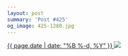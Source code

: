 ```yaml
---
layout: post
summary: 'Post #425'
og_image: 425-1280.jpg
---
```


<p>
 <time>
  <a href="/425">
   {{ page.date | date: "%B %-d, %Y" }}
  </a>
 </time>
 <a href="/425">
  <img sizes="(min-width: 700px) 50vw, calc(100vw - 2rem)" src="{{ site.assets_url }}/425-640.jpg" srcset="{{ site.assets_url }}/425-1280.jpg 1280w, {{ site.assets_url }}/425-960.jpg 960w, {{ site.assets_url }}/425-640.jpg 640w, {{ site.assets_url }}/425-320.jpg 320w"/>
 </a>
</p>
